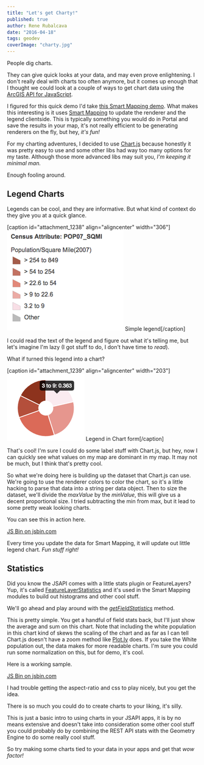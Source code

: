 ```yaml
---
title: "Let's get Charty!"
published: true
author: Rene Rubalcava
date: "2016-04-18"
tags: geodev
coverImage: "charty.jpg"
---
```


People dig charts.

They can give quick looks at your data, and may even prove enlightening. I don't really deal with charts too often anymore, but it comes up enough that I thought we could look at a couple of ways to get chart data using the [ArcGIS API for JavaScript](https://developers.arcgis.com/javascript/).

I figured for this quick demo I'd take [this Smart Mapping demo](https://developers.arcgis.com/javascript/jssamples/smartmapping_classesbycolor.html). What makes this interesting is it uses [Smart Mapping](https://developers.arcgis.com/javascript/jsapi/esri.renderers.smartmapping-amd.html) to update the renderer and the legend clientside. This is typically something you would do in Portal and save the results in your map, it's not really efficient to be generating renderers on the fly, but hey, _it's fun!_

For my charting adventures, I decided to use [Chart.js](http://www.chartjs.org/) because honestly it was pretty easy to use and some other libs had way too many options for my taste. Although those more advanced libs may suit you, _I'm keeping it minimal man._

Enough fooling around.

## Legend Charts

Legends can be cool, and they are informative. But what kind of context do they give you at a quick glance.

[caption id="attachment\_1238" align="aligncenter" width="306"]![legend](images/legend.png) Simple legend[/caption]

I could read the text of the legend and figure out what it's telling me, but let's imagine I'm lazy (I got stuff to do, I don't have time to _read_).

What if turned this legend into a chart?

[caption id="attachment\_1239" align="aligncenter" width="203"]![legend-chart](images/legend-chart.png) Legend in Chart form[/caption]

That's cool! I'm sure I could do some label stuff with Chart.js, but hey, now I can quickly see what values on my map are dominant in my map. It may not be much, but I think that's pretty cool.

<script src="https://gist.github.com/odoe/e22c407573b27bbac9070cc24f0b2a7b.js"></script>

So what we're doing here is building up the dataset that Chart.js can use. We're going to use the renderer colors to color the chart, so it's a little hacking to parse that data into a string per data object. Then to size the dataset, we'll divide the _maxValue_ by the _minValue_, this will give us a decent proportional size. I tried subtracting the min from max, but it lead to some pretty weak looking charts.

You can see this in action here.

[JS Bin on jsbin.com](http://jsbin.com/nenoga/3/embed?output)
<script src="http://static.jsbin.com/js/embed.min.js?3.35.12"></script>

Every time you update the data for Smart Mapping, it will update out little legend chart. _Fun stuff right!_

## Statistics

Did you know the JSAPI comes with a little stats plugin or FeatureLayers? Yup, it's called [FeatureLayerStatistics](https://developers.arcgis.com/javascript/jsapi/featurelayerstatistics-amd.html) and it's used in the Smart Mapping modules to build out histograms and other cool stuff.

We'll go ahead and play around with the _[getFieldStatistics](https://developers.arcgis.com/javascript/jsapi/featurelayerstatistics-amd.html#getfieldstatistics)_ method.

<script src="https://gist.github.com/odoe/95908b248a87a009e82f2a70d6388b1d.js"></script>

This is pretty simple. You get a handful of field stats back, but I'll just show the average and sum on this chart. Note that including the white population in this chart kind of skews the scaling of the chart and as far as I can tell Chart.js doesn't have a zoom method like [Plot.ly](https://plot.ly/) does. If you take the White population out, the data makes for more readable charts. I'm sure you could run some normalization on this, but for demo, it's cool.

Here is a working sample.

[JS Bin on jsbin.com](http://jsbin.com/xuvajo/2/embed?output)
<script src="http://static.jsbin.com/js/embed.min.js?3.35.12"></script>

I had trouble getting the aspect-ratio and css to play nicely, but you get the idea.

There is so much you could do to create charts to your liking, it's silly.

This is just a basic intro to using charts in your JSAPI apps, it is by no means extensive and doesn't take into consideration some other cool stuff you could probably do by combining the REST API stats with the Geometry Engine to do some really cool stuff.

So try making some charts tied to your data in your apps and get that _wow factor!_
